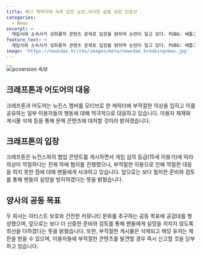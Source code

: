 ```yaml
---
title: 배그 캐릭터에 속옷 입힌 논란…넉넉한 삶을 위한 인증샷
categories:
  - News
excerpt: >
  게임사와 소속사가 성희롱적 콘텐츠 문제로 입장을 밝히며 논란이 일고 있다. PUBG: 배틀그라운드의 뉴진스 콜라보로 인한 일부 이용자들의 성희롱적 사진과 영상 공유로 인해 논란이 일었으며, 이에 대해 게시물 삭제와 이용자 제재 등을 통해 대응할 예정이라고 밝혔다. 크래프톤과 어도어는 이번 협업은 게임 심의 등급을 고려하여 진행했으나, 일부 이용자들의 부적절한 행동을 예상하지 못했다고 사과하며, 팬들에게 실망을 끼치지 않도록 노력하겠다고 전했다. 해당 문제 게시물은 삭제 및 유저 제한될 수 있으며, 부적절한 콘텐츠 발견 시 신고할 것을 당부했다.
feature_text: >
  게임사와 소속사가 성희롱적 콘텐츠 문제로 입장을 밝히며 논란이 일고 있다. PUBG: 배틀그라운드의 뉴진스 콜라보로 인한 일부 이용자들의 성희롱적 사진과 영상 공유로 인해 논란이 일었으며, 이에 대해 게시물 삭제와 이용자 제재 등을 통해 대응할 예정이라고 밝혔다. 크래프톤과 어도어는 이번 협업은 게임 심의 등급을 고려하여 진행했으나, 일부 이용자들의 부적절한 행동을 예상하지 못했다고 사과하며, 팬들에게 실망을 끼치지 않도록 노력하겠다고 전했다. 해당 문제 게시물은 삭제 및 유저 제한될 수 있으며, 부적절한 콘텐츠 발견 시 신고할 것을 당부했다.
image: 'https://newsdao.kr/res/images/meta/newsdao_breakingnews.jpg'
---
```


<p><img src="https://newsdao.kr/res/images/meta/newsdao_breakingnews.jpg" alt="pcversion 속보" /></p>

<h2 data-ke-size="size26">크래프톤과 어도어의 대응</h2>

<p data-ke-size="size16">크래프톤과 어도어는 뉴진스 멤버를 모티브로 한 캐릭터에 부적절한 의상을 입히고 이를 공유하는 일부 이용자들의 행동에 대해 적극적으로 대응하고 있습니다. 이용자 제재와 게시물 삭제 등을 통해 문제 콘텐츠에 대처할 것이라 밝혀졌습니다.</p>

<h2 data-ke-size="size26">크래프톤의 입장</h2>

<p data-ke-size="size16">크래프톤은 뉴진스와의 협업 콘텐트를 게시하면서 게임 심의 등급(15세 이용가)에 따라 의상이 적절하다는 전제 하에 협의를 진행했으나, 부적절한 이용으로 인해 적절한 대응을 하지 못한 점에 대해 팬들에게 사과하고 있습니다. 앞으로는 보다 철저한 준비와 검토를 통해 팬들의 실망을 방지하겠다는 뜻을 밝혔습니다.</p>

<h2 data-ke-size="size26">양사의 공동 목표</h2>

<p data-ke-size="size16">두 회사는 아티스트 보호와 건전한 커뮤니티 문화를 추구하는 공동 목표에 공감대를 형성했으며, 앞으로는 보다 더 신중한 준비와 검토를 통해 팬들에게 실망을 끼치지 않도록 최선을 다하겠다는 뜻을 밝혔습니다. 또한, 부적절한 게시물은 삭제되고 해당 유저는 제한을 받을 수 있으며, 이용자들에 부적절한 콘텐츠를 발견할 경우 즉시 신고할 것을 당부하고 있습니다.</p>

